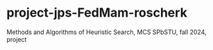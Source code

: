 # project-jps-FedMam-roscherk
Methods and Algorithms of Heuristic Search, MCS SPbSTU, fall 2024, project
